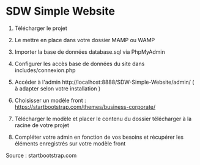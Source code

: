 # SDW Simple Website

1. Télécharger le projet

2. Le mettre en place dans votre dossier MAMP ou WAMP

3. Importer la base de données database.sql via PhpMyAdmin

4. Configurer les accès base de données du site dans includes/connexion.php

5. Accéder à l'admin http://localhost:8888/SDW-Simple-Website/admin/ ( à adapter selon votre installation )

6. Choisisser un modèle front : https://startbootstrap.com/themes/business-corporate/

7. Télécharger le modèle et placer le contenu du dossier télécharger à la racine de votre projet 

8. Compléter votre admin en fonction de vos besoins et récupérer les éléments enregistrés sur votre modèle front 





Source : startbootstrap.com